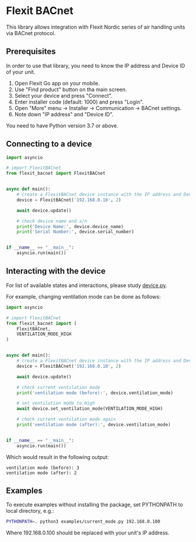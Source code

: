# Flexit BACnet

This library allows integration with Flexit Nordic series of air handling units via BACnet protocol.

## Prerequisites

In order to use that library, you need to know the IP address and Device ID of your unit.

1. Open Flexit Go app on your mobile.
2. Use "Find product" button on tha main screen.
3. Select your device and press "Connect".
4. Enter installer code (default: 1000) and press "Login".
5. Open "More" menu -> Installer -> Communication -> BACnet settings.
6. Note down "IP address" and "Device ID".

You need to have Python version 3.7 or above.


## Connecting to a device

```python
import asyncio

# import FlexitBACnet
from flexit_bacnet import FlexitBACnet


async def main():
    # create a FlexitBACnet device instance with the IP address and Device ID
    device = FlexitBACnet('192.168.0.18', 2)

    await device.update()

    # check device name and s/n
    print('Device Name:', device.device_name)
    print('Serial Number:', device.serial_number)


if __name__ == "__main__":
    asyncio.run(main())
```

## Interacting with the device

For list of available states and interactions, please study [device.py](./flexit_bacnet/device.py).

For example, changing ventilation mode can be done as follows:

```python
import asyncio

# import FlexitBACnet
from flexit_bacnet import (
    FlexitBACnet,
    VENTILATION_MODE_HIGH
)


async def main():
    # create a FlexitBACnet device instance with the IP address and Device ID
    device = FlexitBACnet('192.168.0.18', 2)

    await device.update()

    # check current ventilation mode
    print('ventilation mode (before):', device.ventilation_mode)

    # set ventilation mode to High
    await device.set_ventilation_mode(VENTILATION_MODE_HIGH)

    # check current ventilation mode again
    print('ventilation mode (after):', device.ventilation_mode)


if __name__ == "__main__":
    asyncio.run(main())
```

Which would result in the following output:

```text
ventilation mode (before): 3
ventilation mode (after): 2
```


## Examples

To execute examples without installing the package, set PYTHONPATH to local directory, e.g.:

```bash
PYTHONPATH=. python3 examples/current_mode.py 192.168.0.100
```

Where 192.168.0.100 should be replaced with your unit's IP address.